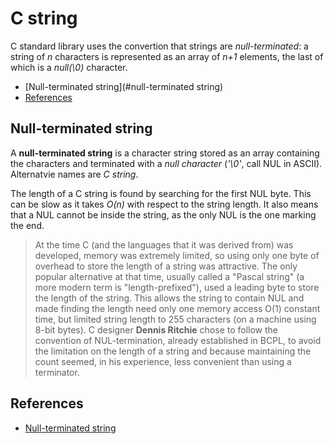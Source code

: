 # C string

C standard library uses the convertion that strings are _null-terminated_: 
a string of _n_ characters is represented as an array of _n+1_ elements, the last 
of which is a _null(\0)_ character.

* [Null-terminated string](#null-terminated string)
* [References](#references)

## Null-terminated string

A __null-terminated string__ is a character string stored as an array containing 
the characters and terminated with a _null character_ (_'\0'_, call NUL in ASCII).
Alternatvie names are _C string_.

The length of a C string is found by searching for the first NUL byte. This can be
slow as it takes _O(n)_ with respect to the string length. It also means that a 
NUL cannot be inside the string, as the only NUL is the one marking the end.

> At the time C (and the languages that it was derived from) was developed, 
memory was extremely limited, so using only one byte of overhead to store 
the length of a string was attractive. The only popular alternative at that time, 
usually called a "Pascal string" (a more modern term is "length-prefixed"), 
used a leading byte to store the length of the string. This allows the string 
to contain NUL and made finding the length need only one memory access O(1) 
constant time, but limited string length to 255 characters (on a machine 
using 8-bit bytes). C designer __Dennis Ritchie__ chose to follow the 
convention of NUL-termination, already established in BCPL, to avoid the 
limitation on the length of a string and because maintaining the count seemed, 
in his experience, less convenient than using a terminator.


## References
* [Null-terminated string](https://en.wikipedia.org/wiki/Null-terminated_string)
